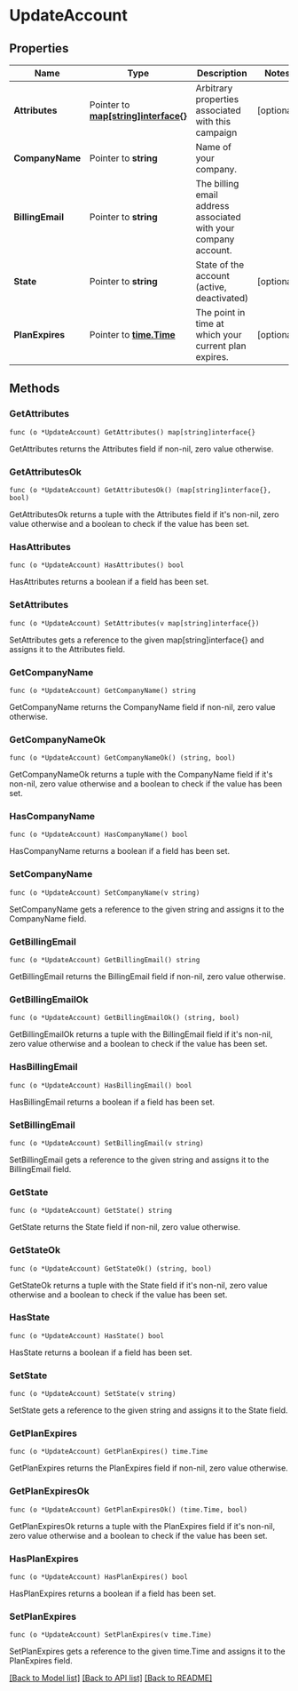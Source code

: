 # UpdateAccount

## Properties

Name | Type | Description | Notes
------------ | ------------- | ------------- | -------------
**Attributes** | Pointer to [**map[string]interface{}**](.md) | Arbitrary properties associated with this campaign | [optional] 
**CompanyName** | Pointer to **string** | Name of your company. | 
**BillingEmail** | Pointer to **string** | The billing email address associated with your company account. | 
**State** | Pointer to **string** | State of the account (active, deactivated) | [optional] 
**PlanExpires** | Pointer to [**time.Time**](time.Time.md) | The point in time at which your current plan expires. | [optional] 

## Methods

### GetAttributes

`func (o *UpdateAccount) GetAttributes() map[string]interface{}`

GetAttributes returns the Attributes field if non-nil, zero value otherwise.

### GetAttributesOk

`func (o *UpdateAccount) GetAttributesOk() (map[string]interface{}, bool)`

GetAttributesOk returns a tuple with the Attributes field if it's non-nil, zero value otherwise
and a boolean to check if the value has been set.

### HasAttributes

`func (o *UpdateAccount) HasAttributes() bool`

HasAttributes returns a boolean if a field has been set.

### SetAttributes

`func (o *UpdateAccount) SetAttributes(v map[string]interface{})`

SetAttributes gets a reference to the given map[string]interface{} and assigns it to the Attributes field.

### GetCompanyName

`func (o *UpdateAccount) GetCompanyName() string`

GetCompanyName returns the CompanyName field if non-nil, zero value otherwise.

### GetCompanyNameOk

`func (o *UpdateAccount) GetCompanyNameOk() (string, bool)`

GetCompanyNameOk returns a tuple with the CompanyName field if it's non-nil, zero value otherwise
and a boolean to check if the value has been set.

### HasCompanyName

`func (o *UpdateAccount) HasCompanyName() bool`

HasCompanyName returns a boolean if a field has been set.

### SetCompanyName

`func (o *UpdateAccount) SetCompanyName(v string)`

SetCompanyName gets a reference to the given string and assigns it to the CompanyName field.

### GetBillingEmail

`func (o *UpdateAccount) GetBillingEmail() string`

GetBillingEmail returns the BillingEmail field if non-nil, zero value otherwise.

### GetBillingEmailOk

`func (o *UpdateAccount) GetBillingEmailOk() (string, bool)`

GetBillingEmailOk returns a tuple with the BillingEmail field if it's non-nil, zero value otherwise
and a boolean to check if the value has been set.

### HasBillingEmail

`func (o *UpdateAccount) HasBillingEmail() bool`

HasBillingEmail returns a boolean if a field has been set.

### SetBillingEmail

`func (o *UpdateAccount) SetBillingEmail(v string)`

SetBillingEmail gets a reference to the given string and assigns it to the BillingEmail field.

### GetState

`func (o *UpdateAccount) GetState() string`

GetState returns the State field if non-nil, zero value otherwise.

### GetStateOk

`func (o *UpdateAccount) GetStateOk() (string, bool)`

GetStateOk returns a tuple with the State field if it's non-nil, zero value otherwise
and a boolean to check if the value has been set.

### HasState

`func (o *UpdateAccount) HasState() bool`

HasState returns a boolean if a field has been set.

### SetState

`func (o *UpdateAccount) SetState(v string)`

SetState gets a reference to the given string and assigns it to the State field.

### GetPlanExpires

`func (o *UpdateAccount) GetPlanExpires() time.Time`

GetPlanExpires returns the PlanExpires field if non-nil, zero value otherwise.

### GetPlanExpiresOk

`func (o *UpdateAccount) GetPlanExpiresOk() (time.Time, bool)`

GetPlanExpiresOk returns a tuple with the PlanExpires field if it's non-nil, zero value otherwise
and a boolean to check if the value has been set.

### HasPlanExpires

`func (o *UpdateAccount) HasPlanExpires() bool`

HasPlanExpires returns a boolean if a field has been set.

### SetPlanExpires

`func (o *UpdateAccount) SetPlanExpires(v time.Time)`

SetPlanExpires gets a reference to the given time.Time and assigns it to the PlanExpires field.


[[Back to Model list]](../README.md#documentation-for-models) [[Back to API list]](../README.md#documentation-for-api-endpoints) [[Back to README]](../README.md)



